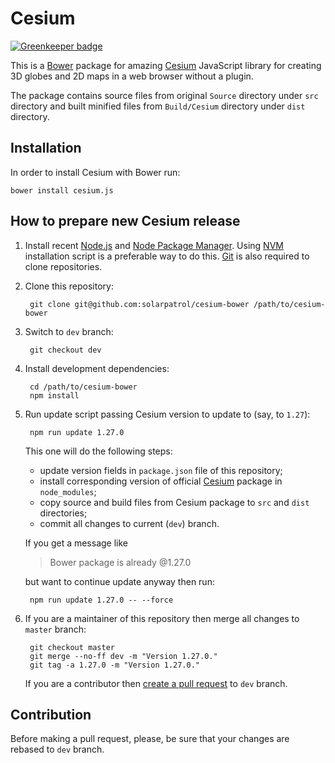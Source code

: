# Cesium

[![Greenkeeper badge](https://badges.greenkeeper.io/solarpatrol/cesium-bower.svg)](https://greenkeeper.io/)

This is a [Bower](http://bower.io/) package for amazing [Cesium](http://cesiumjs.org) JavaScript library
for creating 3D globes and 2D maps in a web browser without a plugin.

The package contains source files from original `Source` directory under `src` directory and built minified files
from `Build/Cesium` directory under `dist` directory.

## Installation

In order to install Cesium with Bower run:

    bower install cesium.js
    
## How to prepare new Cesium release    

1. Install recent [Node.js](https://nodejs.org/) and [Node Package Manager](https://npmjs.com/). Using
[NVM](https://github.com/creationix/nvm) installation script is a preferable way to do this. [Git](https://git-scm.com/)
is also required to clone repositories.

2. Clone this repository:

        git clone git@github.com:solarpatrol/cesium-bower /path/to/cesium-bower
        
3. Switch to `dev` branch:
                
        git checkout dev
        
4. Install development dependencies:

        cd /path/to/cesium-bower
        npm install
        
5. Run update script passing Cesium version to update to (say, to `1.27`):

        npm run update 1.27.0
        
    This one will do the following steps:
    
    - update version fields in `package.json` file of this repository;
    - install corresponding version of official [Cesium](https://www.npmjs.com/package/cesium) package in `node_modules`;
    - copy source and build files from Cesium package to `src` and `dist` directories;
    - commit all changes to current (`dev`) branch.
    
    If you get a message like
    
    > Bower package is already @1.27.0
    
    but want to continue update anyway then run:
     
        npm run update 1.27.0 -- --force
    
6. If you are a maintainer of this repository then merge all changes to `master` branch:

        git checkout master
        git merge --no-ff dev -m "Version 1.27.0."
        git tag -a 1.27.0 -m "Version 1.27.0."
        
    If you are a contributor then [create a pull request](https://github.com/solarpatrol/cesium-bower/pull/new/dev) to
    `dev` branch.

## Contribution

Before making a pull request, please, be sure that your changes are rebased to `dev` branch.
